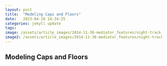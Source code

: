 ```yaml
---
layout: post
title:  "Modeling Caps and Floors"
date:   2023-04-18 14:34:25
categories: jekyll update
tags: 
image: /assets/article_images/2014-11-30-mediator_features/night-track.JPG
image2: /assets/article_images/2014-11-30-mediator_features/night-track-mobile.JPG
---
```

Modeling Caps and Floors 
---
